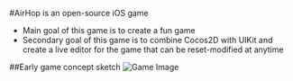 #AirHop is an open-source iOS game

* Main goal of this game is to create a fun game
* Secondary goal of this game is to combine Cocos2D with UIKit and create a live editor for the game that can be reset-modified at anytime

##Early game concept sketch
![Game Image](http://farm6.static.flickr.com/5099/5595057220_db4e2f8bc4_z.jpg)
